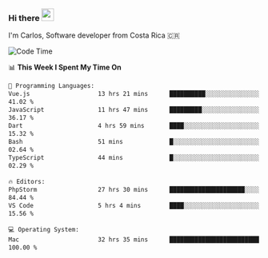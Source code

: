 ### Hi there <img src="https://media.giphy.com/media/hvRJCLFzcasrR4ia7z/giphy.gif" width="25px" height="25px">

I'm Carlos, Software developer from Costa Rica 🇨🇷

[//]: # (<a href="https://app.daily.dev/carum98"><img src="https://github.com/carum98/carum98/blob/main/devcard.svg" width="400" alt="Carlos Umaña Acevedo's Dev Card"/></a>)


<!--START_SECTION:waka-->
![Code Time](http://img.shields.io/badge/Code%20Time-12%2C678%20hrs%2053%20mins-blue)

📊 **This Week I Spent My Time On** 

```text
💬 Programming Languages: 
Vue.js                   13 hrs 21 mins      ██████████░░░░░░░░░░░░░░░   41.02 % 
JavaScript               11 hrs 47 mins      █████████░░░░░░░░░░░░░░░░   36.17 % 
Dart                     4 hrs 59 mins       ████░░░░░░░░░░░░░░░░░░░░░   15.32 % 
Bash                     51 mins             █░░░░░░░░░░░░░░░░░░░░░░░░   02.64 % 
TypeScript               44 mins             █░░░░░░░░░░░░░░░░░░░░░░░░   02.29 % 

🔥 Editors: 
PhpStorm                 27 hrs 30 mins      █████████████████████░░░░   84.44 % 
VS Code                  5 hrs 4 mins        ████░░░░░░░░░░░░░░░░░░░░░   15.56 % 

💻 Operating System: 
Mac                      32 hrs 35 mins      █████████████████████████   100.00 % 
```


<!--END_SECTION:waka-->
